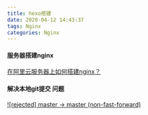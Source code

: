 ```yaml
---
title: hexo搭建
date: 2020-04-12 14:43:37
tags: Nginx
categories: Nginx
---
```



#### 服务器搭建nginx

[在阿里云服务器上如何搭建nginx？](https://yq.aliyun.com/articles/700682) 

#### 解决本地git提交 问题

[![rejected] master -> master (non-fast-forward)](https://blog.csdn.net/lujinjian605894472/article/details/8443403)

